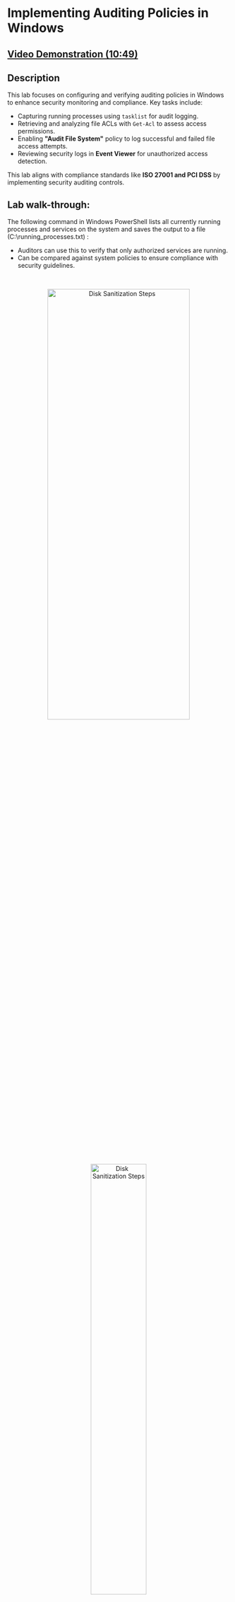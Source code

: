 <h1>Implementing Auditing Policies in Windows</h1>

 ## [Video Demonstration (10:49)](https://drive.google.com/file/d/1rgUDLMHP2087eCGgObMZ72l-cCYP92A1/view?usp=sharing)

<h2>Description</h2>

This lab focuses on configuring and verifying auditing policies in Windows to enhance security monitoring and compliance. Key tasks include:<br/>

- Capturing running processes using `tasklist` for audit logging.
- Retrieving and analyzing file ACLs with `Get-Acl` to assess access permissions.
- Enabling **"Audit File System"** policy to log successful and failed file access attempts.
- Reviewing security logs in **Event Viewer** for unauthorized access detection.

This lab aligns with compliance standards like **ISO 27001 and PCI DSS** by implementing security auditing controls.


<h2>Lab walk-through:</h2>

<p align="left">The following command in Windows PowerShell lists all currently running processes and services on the system and saves the output to a file (C:\running_processes.txt) :<br/>

- Auditors can use this to verify that only authorized services are running.
- Can be compared against system policies to ensure compliance with security guidelines.
<br/>
<p align="center"><img src="https://i.imgur.com/yf19aHQ.png" height="50%" width="80%" alt="Disk Sanitization Steps"/>
<br />
<p align="center">
<br/>
<img src="https://i.imgur.com/Y0VrFft.png" height="50%" width="50%" alt="Disk Sanitization Steps"/>
<br />
<br />
<p align="center"><img src="https://i.imgur.com/YAof37E.png" height="50%" width="50%" alt="Disk Sanitization Steps"/>
<br />
<p align="center">
<br/>
<img src="https://i.imgur.com/VRmk3yu.png" height="50%" width="50%" alt="Disk Sanitization Steps"/>
<br />
<br />
<p align="center"><img src="https://i.imgur.com/Z0Ll50H.png" height="50%" width="50%" alt="Disk Sanitization Steps"/>
<br />
<p align="center">
<br/>
<img src="https://i.imgur.com/0epTJem.png" height="50%" width="50%" alt="Disk Sanitization Steps"/>
<br />
<br />
